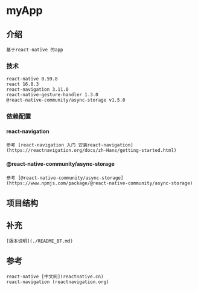 # myApp

## 介绍
    基于react-native 的app

### 技术
    react-native 0.59.8
    react 16.8.3
    react-navigation 3.11.0
    react-native-gesture-handler 1.3.0
    @react-native-community/async-storage v1.5.0

### 依赖配置
#### react-navigation
    参考 [react-navigation 入门 安装react-navigation](https://reactnavigation.org/docs/zh-Hans/getting-started.html) 

#### @react-native-community/async-storage
    参考 [@react-native-community/async-storage](https://www.npmjs.com/package/@react-native-community/async-storage)


## 项目结构

## 补充
    [版本说明](./README_BT.md)

## 参考
    react-native [中文网](reactnative.cn)
    react-navigation (reactnavigation.org)